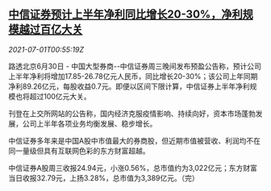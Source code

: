 <!--1625101261000-->
[中信证券预计上半年净利同比增长20-30%，净利规模越过百亿大关](https://cn.reuters.com/article/citic-h1-results-estimates-0630-idCNKCS2E72YN)
------

<div><i>2021-07-01T00:55:19Z</i></div><p>路透北京6月30日 - 中国大型券商--中信证券周三晚间发布预盈公告称，预计公司上半年净利将增加17.85-26.78亿元人民币，同比增长20-30%；该公司上年同期净利89.26亿元，每股收益0.7元。即便以区间下限计算，中信证券上半年净利规模也将超过100亿元大关。</p><p>刊登在上交所网站的公告称，国内经济克服疫情影响、持续向好，资本市场蓬勃发展，公司上半年各项业务均衡发展、稳步增长。</p><p>中信证券多年来是中国A股中市值最大的券商股，但近期市值被营收、利润均不在同一量级但具有互联网色彩的东方财富超越。</p><p>中信证券A股周三收报24.94元，小涨0.56%，总市值约为3,022亿元；东方财富当日收报32.79元，上扬3.28%，总市值为3,389亿元。（完）</p>
